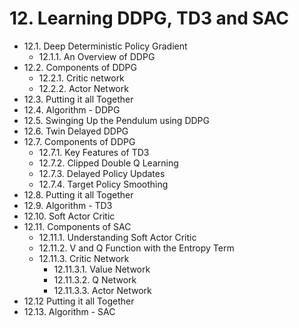 # 12. Learning DDPG, TD3 and SAC
* 12.1. Deep Deterministic Policy Gradient
   * 12.1.1. An Overview of DDPG
* 12.2. Components of DDPG
  * 12.2.1. Critic network
  * 12.2.2. Actor Network
* 12.3. Putting it all Together
* 12.4. Algorithm - DDPG
* 12.5. Swinging Up the Pendulum using DDPG
* 12.6. Twin Delayed DDPG
* 12.7. Components of DDPG
   * 12.7.1. Key Features of TD3
   * 12.7.2. Clipped Double Q Learning
   * 12.7.3. Delayed Policy Updates
   * 12.7.4. Target Policy Smoothing
* 12.8. Putting it all Together
* 12.9. Algorithm - TD3
* 12.10. Soft Actor Critic
* 12.11. Components of SAC
   * 12.11.1. Understanding Soft Actor Critic
   * 12.11.2. V and Q Function with the Entropy Term
   * 12.11.3. Critic Network
      * 12.11.3.1. Value Network
      * 12.11.3.2. Q Network
      * 12.11.3.3. Actor Network
* 12.12 Putting it all Together
* 12.13. Algorithm - SAC
